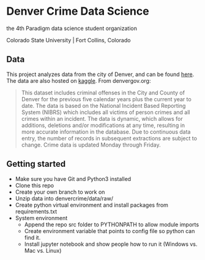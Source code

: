 # Denver Crime Data Science
the 4th Paradigm data science student organization

Colorado State University | Fort Collins, Colorado

## Data
This project analyzes data from the city of Denver, and can be found [here](https://www.denvergov.org/opendata/dataset/city-and-county-of-denver-crime). The data are also hosted on [kaggle](https://www.kaggle.com/paultimothymooney/denver-crime-data). From denvergov.org:
>This dataset includes criminal offenses in the City and County of Denver for the previous five calendar years plus the current year to date. The data is based on the National Incident Based Reporting System (NIBRS) which includes all victims of person crimes and all crimes within an incident. The data is dynamic, which allows for additions, deletions and/or modifications at any time, resulting in more accurate information in the database. Due to continuous data entry, the number of records in subsequent extractions are subject to change. Crime data is updated Monday through Friday.

## Getting started
* Make sure you have Git and Python3 installed 
* Clone this repo 
* Create your own branch to work on
* Unzip data into denvercrime/data/raw/
* Create python virtual environment and install packages from requirements.txt
* System environment
  * Append the repo src folder to PYTHONPATH to allow module imports
  * Create environment variable that points to config file so python can find it.
  * Install jupyter notebook and show people how to run it (Windows vs. Mac vs. Linux)

